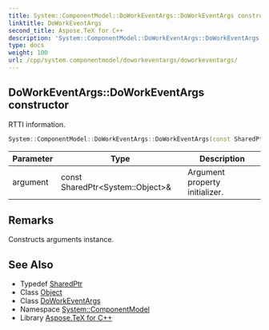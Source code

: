 ```yaml
---
title: System::ComponentModel::DoWorkEventArgs::DoWorkEventArgs constructor
linktitle: DoWorkEventArgs
second_title: Aspose.TeX for C++
description: 'System::ComponentModel::DoWorkEventArgs::DoWorkEventArgs constructor. RTTI information in C++.'
type: docs
weight: 100
url: /cpp/system.componentmodel/doworkeventargs/doworkeventargs/
---
```

## DoWorkEventArgs::DoWorkEventArgs constructor


RTTI information.

```cpp
System::ComponentModel::DoWorkEventArgs::DoWorkEventArgs(const SharedPtr<System::Object> &argument)
```


| Parameter | Type | Description |
| --- | --- | --- |
| argument | const SharedPtr\<System::Object\>\& | Argument property initializer. |
## Remarks


Constructs arguments instance. 
## See Also

* Typedef [SharedPtr](../../../system/sharedptr/)
* Class [Object](../../../system/object/)
* Class [DoWorkEventArgs](../)
* Namespace [System::ComponentModel](../../)
* Library [Aspose.TeX for C++](../../../)
